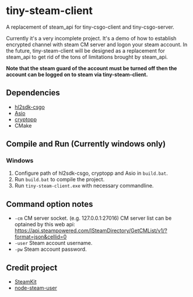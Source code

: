 # tiny-steam-client
 A replacement of steam_api for tiny-csgo-client and tiny-csgo-server.   

 Currently it's a very incomplete project. It's a demo of how to establish encrypted channel with steam CM server and logon your steam account. In the future, tiny-steam-client will be designed as a replacement for steam_api to get rid of the tons of limitations brought by steam_api.  

**Note that the steam guard of the account must be turned off then the account can be logged on to steam via tiny-steam-client.**

## Dependencies
 - [hl2sdk-csgo](https://github.com/alliedmodders/hl2sdk)
 - [Asio](https://github.com/chriskohlhoff/asio) 
 - [cryptopp](https://github.com/weidai11/cryptopp)
 - CMake

## Compile and Run (Currently windows only)
### Windows
1. Configure path of hl2sdk-csgo, cryptopp and Asio in `build.bat`.
2. Run `build.bat` to compile the project.
4. Run `tiny-steam-client.exe` with necessary commandline.

 ## Command option notes
- `-cm` CM server socket. (e.g. 127.0.0.1:27016) CM server list can be optained by this web api: https://api.steampowered.com/ISteamDirectory/GetCMList/v1/?format=json&cellid=0
- `-user` Steam account username.
- `-pw` Steam account password.

## Credit project
 - [SteamKit](https://github.com/SteamRE/SteamKit)
 - [node-steam-user](https://github.com/DoctorMcKay/node-steam-user) 